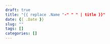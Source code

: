 ```yaml
---
draft: true
title: "{{ replace .Name "-" " " | title }}"
date: {{ .Date }}
slug: ""
tags: []
categories: []
---
```

